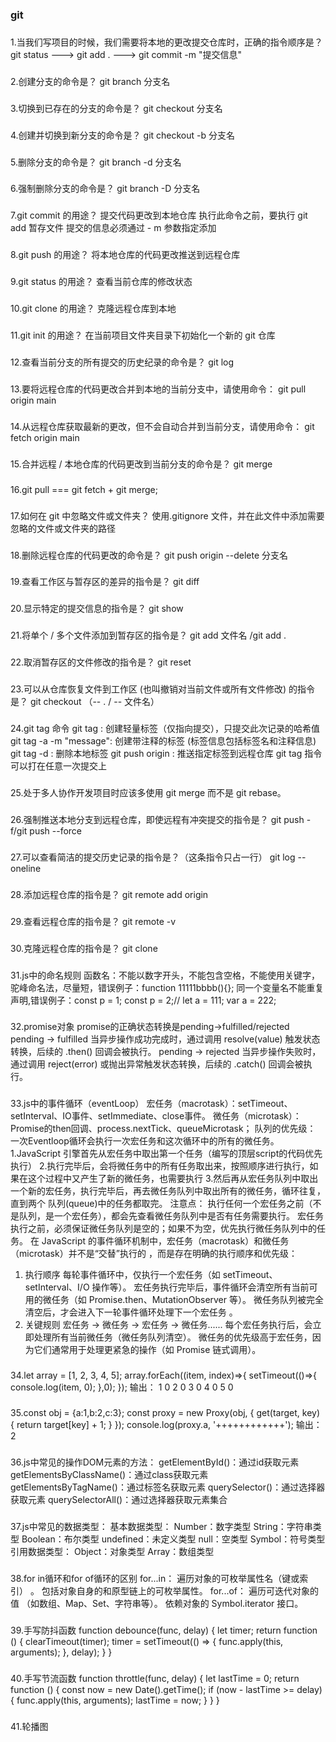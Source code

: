 ### git
###
1.当我们写项目的时候，我们需要将本地的更改提交仓库时，正确的指令顺序是？
git status ---> git add . ---> git commit -m "提交信息"
###
2.创建分支的命令是？
git branch 分支名
###
3.切换到已存在的分支的命令是？
git checkout 分支名
###
4.创建并切换到新分支的命令是？
git checkout -b 分支名
###
5.删除分支的命令是？
git branch -d 分支名
###
6.强制删除分支的命令是？
git branch -D 分支名
###
7.git commit 的用途？
提交代码更改到本地仓库
执行此命令之前，要执行 git add 暂存文件
提交的信息必须通过 - m 参数指定添加
###
8.git push 的用途？
将本地仓库的代码更改推送到远程仓库
###
9.git status 的用途？
查看当前仓库的修改状态
###
10.git clone 的用途？
克隆远程仓库到本地
###
11.git init 的用途？
在当前项目文件夹目录下初始化一个新的 git 仓库
###
12.查看当前分支的所有提交的历史纪录的命令是？
git log
###
13.要将远程仓库的代码更改合并到本地的当前分支中，请使用命令：
git pull origin main
###
14.从远程仓库获取最新的更改，但不会自动合并到当前分支，请使用命令：
git fetch origin main
###
15.合并远程 / 本地仓库的代码更改到当前分支的命令是？
git merge
###
16.git pull === git fetch + git merge;
###
17.如何在 git 中忽略文件或文件夹？
使用.gitignore 文件，并在此文件中添加需要忽略的文件或文件夹的路径
###
18.删除远程仓库的代码更改的命令是？
git push origin --delete 分支名
###
19.查看工作区与暂存区的差异的指令是？
git diff
###
20.显示特定的提交信息的指令是？
git show
###
21.将单个 / 多个文件添加到暂存区的指令是？
git add 文件名 /git add .
###
22.取消暂存区的文件修改的指令是？
git reset
###
23.可以从仓库恢复文件到工作区 (也叫撤销对当前文件或所有文件修改) 的指令是？
git checkout （-- . / -- 文件名）
###
24.git tag 命令
git tag <name>: 创建轻量标签（仅指向提交），只提交此次记录的哈希值
git tag -a <name> -m "message": 创建带注释的标签 (标签信息包括标签名和注释信息)
git tag -d <name>: 删除本地标签
git push origin <tagname>: 推送指定标签到远程仓库
git tag 指令可以打在任意一次提交上
###
25.处于多人协作开发项目时应该多使用 git merge 而不是 git rebase。
###
26.强制推送本地分支到远程仓库，即使远程有冲突提交的指令是？
git push -f/git push --force
###
27.可以查看简洁的提交历史记录的指令是？（这条指令只占一行）
git log --oneline
###
28.添加远程仓库的指令是？
git remote add origin <url>
###
29.查看远程仓库的指令是？
git remote -v
###
30.克隆远程仓库的指令是？
git clone <url>
###
31.js中的命名规则
函数名：不能以数字开头，不能包含空格，不能使用关键字，驼峰命名法，尽量短，错误例子：function 11111bbbb(){};
同一个变量名不能重复声明,错误例子：const p = 1; const p = 2;// let a = 111; var a = 222;
###
32.promise对象
promise的正确状态转换是pending->fulfilled/rejected
pending -> fulfilled
当异步操作成功完成时，通过调用 resolve(value) 触发状态转换，后续的 .then() 回调会被执行。
pending -> rejected
当异步操作失败时，通过调用 reject(error) 或抛出异常触发状态转换，后续的 .catch() 回调会被执行。
###
33.js中的事件循环（eventLoop）
宏任务（macrotask）：setTimeout、setInterval、IO事件、setImmediate、close事件。
微任务（microtask）：Promise的then回调、process.nextTick、queueMicrotask；
队列的优先级：
一次Eventloop循环会执行一次宏任务和这次循环中的所有的微任务。
1.JavaScript 引擎首先从宏任务中取出第一个任务（编写的顶层script的代码优先执行）
2.执行完毕后，会将微任务中的所有任务取出来，按照顺序进行执行，如果在这个过程中又产生了新的微任务，也需要执行
3.然后再从宏任务队列中取出一个新的宏任务，执行完毕后，再去微任务队列中取出所有的微任务，循环往复，直到两个 队列(queue)中的任务都取完。
注意点：
执行任何一个宏任务之前（不是队列，是一个宏任务），都会先查看微任务队列中是否有任务需要执行。
宏任务执行之前，必须保证微任务队列是空的；如果不为空，优先执行微任务队列中的任务。
在 JavaScript 的事件循环机制中，宏任务（macrotask）和微任务（microtask）并不是“交替”执行的 ，而是存在明确的执行顺序和优先级：
1. 执行顺序
每轮事件循环中，仅执行一个宏任务（如 setTimeout、setInterval、I/O 操作等）。
宏任务执行完毕后，事件循环会清空所有当前可用的微任务（如 Promise.then、MutationObserver 等）。
微任务队列被完全清空后，才会进入下一轮事件循环处理下一个宏任务 。
2. 关键规则
宏任务 → 微任务 → 宏任务 → 微任务......
每个宏任务执行后，会立即处理所有当前微任务（微任务队列清空）。
微任务的优先级高于宏任务，因为它们通常用于处理更紧急的操作（如 Promise 链式调用）。 
###
34.let array = [1, 2, 3, 4, 5];
array.forEach((item, index)=>{
    setTimeout(()=>{
        console.log(item, 0);
    },0);
});
输出：
    1 0
    2 0
    3 0
    4 0
    5 0 
###
35.const obj = {a:1,b:2,c:3};
const proxy = new Proxy(obj, {
    get(target, key) {
        return target[key] + 1;
    }
});
console.log(proxy.a, '++++++++++++'); 
输出：2
###
36.js中常见的操作DOM元素的方法：
getElementById()：通过id获取元素
getElementsByClassName()：通过class获取元素
getElementsByTagName()：通过标签名获取元素
querySelector()：通过选择器获取元素
querySelectorAll()：通过选择器获取元素集合
###
37.js中常见的数据类型：
基本数据类型：
Number：数字类型
String：字符串类型
Boolean：布尔类型
undefined：未定义类型
null：空类型
Symbol：符号类型
引用数据类型：
Object：对象类型
Array：数组类型
###
38.for in循环和for of循环的区别
for...in：
遍历对象的可枚举属性名（键或索引） 。
包括对象自身的和原型链上的可枚举属性。
for...of：
遍历可迭代对象的值 （如数组、Map、Set、字符串等）。
依赖对象的 Symbol.iterator 接口。 
###
39.手写防抖函数
    function debounce(func, delay) {
        let timer;
        return function () {
            clearTimeout(timer);
            timer = setTimeout(() => {
                func.apply(this, arguments);
            }, delay);
        }
    }
###
40.手写节流函数
    function throttle(func, delay) {
        let lastTime = 0;
        return function () {
            const now = new Date().getTime();
            if (now - lastTime >= delay) {
                func.apply(this, arguments);
                lastTime = now;
            }
        }
    } 

###
41.轮播图
    <style>
        .swiper {
            width: 600px;
            height: 300px;
        }

        .swiper-slide {
            text-align: center;
            display: flex;
            justify-content: center;
            align-items: center;
            background-color: #f1f1f1;
        }

        .swiper-slide img {
            max-width: 100%;
            max-height: 100%;
            object-fit: cover;
        }
    </style>

<body>
    <script src="https://unpkg.com/swiper@8/swiper-bundle.min.js"></script>
    <div class="swiper">
        <div class="swiper-wrapper">
            <div class="swiper-slide"><img src="https://picsum.photos/600/300?random=1" alt="图片1"></div>
            <div class="swiper-slide"><img src="https://picsum.photos/600/300?random=2" alt="图片2"></div>
            <div class="swiper-slide"><img src="https://picsum.photos/600/300?random=3" alt="图片3"></div>
        </div>
        <div class="swiper-pagination"></div>
        <div class="swiper-button-prev"></div>
        <div class="swiper-button-next"></div>
    </div>

    <script>
        var mySwiper = new Swiper('.swiper', {
            direction: 'horizontal', // 水平切换选项
            loop: true, // 循环模式选项
            autoplay: false, // 关闭自动播放
            effect: 'fade', // 切换效果
            // 如果需要分页器
            pagination: {
                el: '.swiper-pagination',
                clickable: true, // 允许点击分页器切换
            },
            navigation: {
                nextEl: '.swiper-button-next',
                prevEl: '.swiper-button-prev',
            },
        });
    </script>
</body>

###
42.以下代码输出结果是？
function test() {
    var x = 666;
    if (true) {
        var x = 888;
        console.log(x);
    }
    console.log(x);
}
test();
输出：888 888

###
43.以下代码输出结果是？
setTimeout(()=>{
    console.log("aaaaaaaaaa", 0);
}, 0)
Promise.resolve().then(()=>{
    console.log("bbbbbbbbbb", 0);
});
console.log("cccccccccc", 0);
最后的输出顺序是？
cccccccccc 0
bbbbbbbbbb 0
aaaaaaaaaa 0 

###
44.以下代码输出结果是？
const obj = {qwe: 2};
const obj2 = obj;
obj.qwe = 666;
console.log(obj2.qwe);
输出：666

###
45.以下代码的输出结果是？
let bbb = ["asdasdasd", "adsasdasdqqq", "qewrqwrqr"];
bbb.push("zxczczczcx");
console.log(bbb.length);
输出：4 

###
46.以下代码输出结果是？
let rererer = 0;
for (let i = 1; i <= 10; i++) {
    rererer += i;
}
console.log(rererer);
输出：55

###
47.以下代码输出结果是？
const a = [1,2,3,4,5];
const newA = [...a, 6, ...[7,8,9]];
console.log(newA.length);
输出：9

###
48.以下代码输出结果是？
const bubuu = [1,2,3];
bubuu.push(...[4,5,6]);
console.log(bubuu);
输出：[1,2,3,4,5,6]

###
49.localStorage和sessionStorage和cookie的区别？

localStorage：适合存储长期不变的数据，容量大，永久保存，但不适合敏感信息。
sessionStorage：适合临时会话数据，页面关闭即清除，对于多标签页独立存储。
Cookie：主要用于服务器端需要读取的数据，如身份验证，体积小但会随请求发送，增加网络负担。 

###
50.常用的调用后端接口的方法有哪些？
fetch:
axios:
jQuery.ajax:
XMLHttpRequest: 

###
51.promise和async/await的区别？

本质区别
特性
PROMISE                         ASYNC/AWAIT 

本质
原生的异步处理对象               基于Promise的语法糖 

返回值类型
Promise对象                     函数返回值自动包装为Promise 

错误处理
通过.catch()捕获                通过try/catch捕获 

代码结构
链式调用（.then().catch() ）    同步式写法，避免回调地狱  

###
52.做一个表格
Echarts
四个表格重点！！！！会抽两个表格考（只需要写js即可）

###
53.四大排序
1.冒泡排序
2.快速排序
3.插入排序
4.选择排序

四个抽两个！！！！！！！！！！！！！！！！！！！！

###
54.gta 动画
自动展示或鼠标控制会抽一个考！！！！！！！！！！！！！！！！！！！！